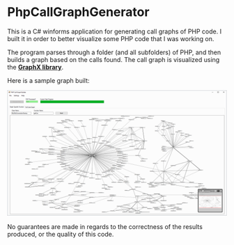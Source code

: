 # PhpCallGraphGenerator
This is a C# winforms application for generating call graphs of PHP code.  I built it in order to better visualize some PHP code that I was working on.

The program parses through a folder (and all subfolders) of PHP, and then builds a graph based on the calls found.  The call graph is visualized using the **[GraphX library](https://github.com/panthernet/GraphX)**.

Here is a sample graph built:

![Sample Code Graph](/Documents/SampleCodeGraph.png)

No guarantees are made in regards to the correctness of the results produced, or the quality of this code.